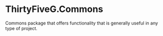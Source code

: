 # ThirtyFiveG.Commons
Commons package that offers functionality that is generally useful in any type of project.
